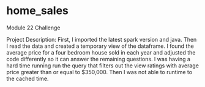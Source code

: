 # home_sales

Module 22 Challenge


Project Description: First, I imported the latest spark version and java. Then I read the data and created a temporary view of the dataframe. I found the average price for a four bedroom house sold in each year and adjusted the code differently so it can answer the remaining questions. I was having a hard time running run the query that filters out the view ratings with average price greater than or equal to $350,000. Then I was not able to runtime to the cached time. 
